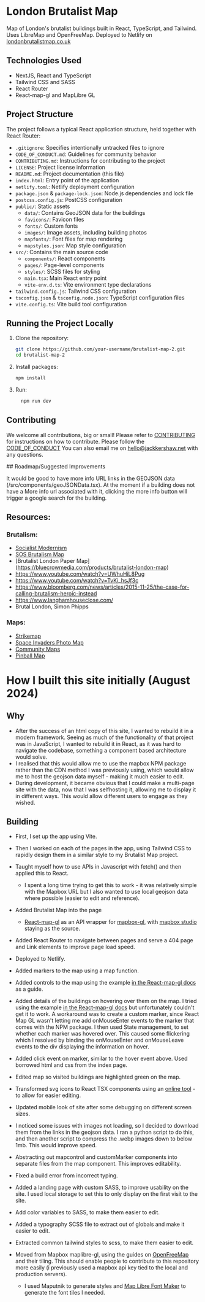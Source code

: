 # London Brutalist Map

Map of London's brutalist buildings built in React, TypeScript, and Tailwind. Uses LibreMap and OpenFreeMap. Deployed to Netlify on [londonbrutalistmap.co.uk](https://londonbrutalistmap.co.uk)

## Technologies Used

- NextJS, React and TypeScript
- Tailwind CSS and SASS
- React Router
- React-map-gl and MapLibre GL

## Project Structure

The project follows a typical React application structure, held together with React Router:

- `.gitignore`: Specifies intentionally untracked files to ignore
- `CODE_OF_CONDUCT.md`: Guidelines for community behavior
- `CONTRIBUTING.md`: Instructions for contributing to the project
- `LICENSE`: Project license information
- `README.md`: Project documentation (this file)
- `index.html`: Entry point of the application
- `netlify.toml`: Netlify deployment configuration
- `package.json` & `package-lock.json`: Node.js dependencies and lock file
- `postcss.config.js`: PostCSS configuration
- `public/`: Static assets
  - `data/`: Contains GeoJSON data for the buildings
  - `favicons/`: Favicon files
  - `fonts/`: Custom fonts
  - `images/`: Image assets, including building photos
  - `mapfonts/`: Font files for map rendering
  - `mapstyles.json`: Map style configuration
- `src/`: Contains the main source code
  - `components/`: React components
  - `pages/`: Page-level components
  - `styles/`: SCSS files for styling
  - `main.tsx`: Main React entry point
  - `vite-env.d.ts`: Vite environment type declarations
- `tailwind.config.js`: Tailwind CSS configuration
- `tsconfig.json` & `tsconfig.node.json`: TypeScript configuration files
- `vite.config.ts`: Vite build tool configuration

## Running the Project Locally

1. Clone the repository:
   ```bash
   git clone https://github.com/your-username/brutalist-map-2.git
   cd brutalist-map-2
   ```
2. Install packages:
   ```bash
   npm install
   ```
3. Run:

   ```bash
     npm run dev
   ```

## Contributing

We welcome all contributions, big or small! Please refer to [CONTRIBUTING](/CONTRIBUTING.md) for instructions on how to contribute. Please follow the [CODE_OF_CONDUCT](/CODE_OF_CONDUCT.md) You can also email me on [hello@jackkershaw.net](mailto:hello@jackkershaw.net) with any questions.

## Roadmap/Suggested Improvements

It would be good to have more info URL links in the GEOJSON data (/src/components/geoJSONData.tsx). At the moment if a building does not have a More info url associated with it, clicking the more info button will trigger a google search for the building.

## Resources:

### Brutalism:

- [Socialist Modernism](https://socialistmodernism.com/)
- [SOS Brutalism Map](https://www.sosbrutalism.org/cms/15802395#map)
- [Brutalist London Paper Map] (https://bluecrowmedia.com/products/brutalist-london-map)
- https://www.youtube.com/watch?v=UWhuHiL8Pug
- https://www.youtube.com/watch?v=TvKi_hsJf3c
- https://www.bloomberg.com/news/articles/2015-11-25/the-case-for-calling-brutalism-heroic-instead
- https://www.langhamhouseclose.com/
- Brutal London, Simon Phipps

### Maps:

- [Strikemap](https://strikemap.org)
- [Space Invaders Photo Map](https://pnote.eu/projects/invaders/map.html)
- [Community Maps](https://www.are.na/gemma-copeland/community-maps)
- [Pinball Map](https://pinballmap.com/)

# How I built this site initially (August 2024)

## Why

- After the success of an html copy of this site, I wanted to rebuild it in a modern framework. Seeing as much of the functionality of that project was in JavaScript, I wanted to rebuild it in React, as it was hard to navigate the codebase, something a component based architecture would solve.
- I realised that this would allow me to use the mapbox NPM package rather than the CDN method I was previously using, which would allow me to host the geojson data myself - making it much easier to edit.
- During development, it became obvious that I could make a multi-page site with the data, now that I was selfhosting it, allowing me to display it in different ways. This would allow different users to engage as they wished.

## Building

- First, I set up the app using Vite.
- Then I worked on each of the pages in the app, using Tailwind CSS to rapidly design them in a similar style to my Brutalist Map project.
- Taught myself how to use APIs in Javascript with fetch() and then applied this to React.

  - I spent a long time trying to get this to work - it was relatively simple with the Mapbox URL but I also wanted to use local geojson data where possible (easier to edit and reference).

- Added Brutalist Map into the page

  - [React-map-gl](https://github.com/visgl/react-map-gl) as an API wrapper for [mapbox-gl](https://github.com/mapbox/mapbox-gl-js), with [mapbox studio](https://www.mapbox.com/studio/) staying as the source.

- Added React Router to navigate between pages and serve a 404 page and Link elements to improve page load speed.
- Deployed to Netlify.
- Added markers to the map using a map function.
- Added controls to the map using the example [in the React-map-gl docs](https://github.com/visgl/react-map-gl/blob/7.1-release/examples/controls/src/app.tsx) as a guide.
- Added details of the buildings on hovering over them on the map. I tried using the example [in the React-map-gl docs](http://visgl.github.io/react-map-gl/examples/geojson) but unfortunately couldn't get it to work. A workaround was to create a custom marker, since React Map GL wasn't letting me add onMouseEnter events to the marker that comes with the NPM package. I then used State management, to set whether each marker was hovered over. This caused some flickering which I resolved by binding the onMouseEnter and onMouseLeave events to the div displaying the information on hover.
- Added click event on marker, similar to the hover event above. Used borrowed html and css from the index page.
- Edited map so visited buildings are highlighted green on the map.
- Transformed svg icons to React TSX components using an [online tool](https://react-svgr.com/) - to allow for easier editing.
- Updated mobile look of site after some debugging on different screen sizes.
- I noticed some issues with images not loading, so I decided to download them from the links in the geojson data. I ran a python script to do this, and then another script to compress the .webp images down to below 1mb. This would improve speed.
- Abstracting out mapcontrol and customMarker components into separate files from the map component. This improves editability.
- Fixed a build error from incorrect typing.
- Added a landing page with custom SASS, to improve usability on the site. I used local storage to set this to only display on the first visit to the site.
- Add color variables to SASS, to make them easier to edit.
- Added a typography SCSS file to extract out of globals and make it easier to edit.
- Extracted common tailwind styles to scss, to make them easier to edit.
- Moved from Mapbox maplibre-gl, using the guides on [OpenFreeMap](https://openfreemap.org/) and their tiling. This should enable people to contribute to this repository more easily (i previously used a mapbox api key tied to the local and production servers).
  - I used Maputnik to generate styles and [Map Libre Font Maker](https://github.com/maplibre/font-maker) to generate the font tiles I needed.
